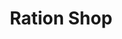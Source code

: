 ---
title: "Ration Shop"
url: /panachamoodu/ration-shop-vazhichal-velerada-road/
shop: Lebensmittel
---